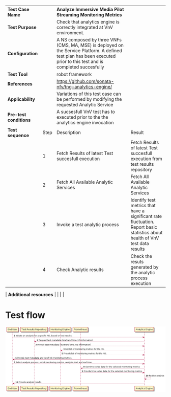 |||||
| :--- | :--- | :--- | :--- |
| __Test Case Name__ | | __Analyze Immersive Media Pilot Streaming Monitoring Metrics__ | |
| __Test Purpose__ | | Check that analytics engine is correctly integrated at VnV environment.| |
| __Configuration__ | | A NS composed by three VNFs (CMS, MA, MSE) is deployed on the Service Platform. A defined test plan has been executed prior to this test and is completed succesfully| |
| __Test Tool__ | | robot framework| |
| __References__ | | https://github.com/sonata-nfv/tng-analytics-engine/ | |
| __Applicability__ | | Variations of this test case can be performed by modifying the requested Analytic Service| |
| __Pre-test conditions__ | | A sucsesfull VnV test has to executed prior to the the analytics engine invocation| |
| __Test sequence__ | Step | Description | Result |
| | 1 | Fetch Results of latest Test succesfull execution | Fetch Results of latest Test succesfull execution from test results repository|
| | 2 | Fetch All Available Analytic Services | Fetch All Available Analytic Services|
| | 3 | Invoke a test analytic process | Identify test metrics that have a significant rate fluctuation. Report basic statistics about health of VnV test data results|
| | 4 | Check Analytic results	 | Check the resuts generated by the analytic process execution|

| __Additional resources__ | | | |

# Test flow

![testflow](./images/testFlow.png)

